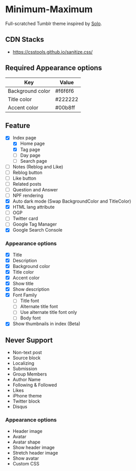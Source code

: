 # Minimum-Maximum

Full-scratched Tumblr theme inspired by <a href="https://sanographix.github.io/tumblr/solo/">Solo</a>.

## CDN Stacks

- https://csstools.github.io/sanitize.css/

## Required Appearance options

| Key | Value |
|-|-|
| Background color | #f6f6f6 |
| Title color | #222222 |
| Accent color | #00b8ff |

## Feature

- [x] Index page
  - [x] Home page
  - [x] Tag page
  - [ ] Day page
  - [ ] Search page
- [ ] Notes (Reblog and Like)
- [ ] Reblog button
- [ ] Like button
- [ ] Related posts
- [ ] Question and Answer
- [ ] NPF rendering
- [x] Auto dark mode (Swap BackgroundColor and TitleColor)
- [x] HTML lang attribute
- [ ] OGP
- [ ] Twitter card
- [ ] Google Tag Manager
- [x] Google Search Console

### Appearance options

- [x] Title
- [x] Description
- [x] Background color
- [x] Title color
- [x] Accent color
- [x] Show title
- [x] Show description
- [x] Font Family
  - [ ] Title font
  - [ ] Alternate title font
  - [ ] Use alternate title font only
  - [ ] Body font
- [x] Show thumbnails in index (Beta)

## Never Support

- Non-text post
- Source block
- Localizing
- Submission
- Group Members
- Author Name
- Following & Followed
- Likes
- iPhone theme
- Twitter block
- Disqus

### Appearance options

- Header image
- Avatar
- Avatar shape
- Show header image
- Stretch header image
- Show avatar
- Custom CSS
